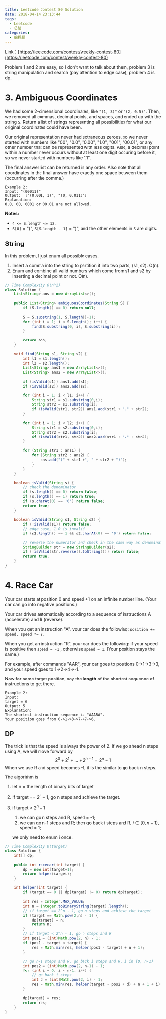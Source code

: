 ```yaml
---
title: Leetcode Contest 80 Solution
date: 2018-04-14 23:13:44
tags: 
  - Leetcode
  - 总结
categories: 
  - 编程题
---
```


Link：[https://leetcode.com/contest/weekly-contest-80](https://leetcode.com/contest/weekly-contest-80)

Problem 1 and 2 are easy, so I don't want to talk about them, problem 3 is string manipulation and search (pay attention to edge case), problem 4 is dp.

<!-- more -->

# 3. Ambiguous Coordinates

We had some 2-dimensional coordinates, like `"(1, 3)"` or `"(2, 0.5)"`.  Then, we removed all commas, decimal points, and spaces, and ended up with the string `S`.  Return a list of strings representing all possibilities for what our original coordinates could have been.

Our original representation never had extraneous zeroes, so we never started with numbers like "00", "0.0", "0.00", "1.0", "001", "00.01", or any other number that can be represented with less digits.  Also, a decimal point within a number never occurs without at least one digit occuring before it, so we never started with numbers like ".1".

The final answer list can be returned in any order.  Also note that all coordinates in the final answer have exactly one space between them (occurring after the comma.)

```
Example 2:
Input: "(00011)"
Output:  ["(0.001, 1)", "(0, 0.011)"]
Explanation: 
0.0, 00, 0001 or 00.01 are not allowed.
```

**Notes:**

- `4 <= S.length <= 12`.
- `S[0]` = "(", `S[S.length - 1]` = ")", and the other elements in `S` are digits.

## String

In this problem, I just enum all possible cases.

1. Insert a comma into the string to partition it into two parts, (s1, s2). O(n).
2. Enum and combine all valid numbers which come from s1 and s2 by inserting a decimal point or not. O(n).

```java
// Time Complexity O(n^2)
class Solution {
    List<String> ans = new ArrayList<>();
    
    public List<String> ambiguousCoordinates(String S) {
        if (S.length() == 0) return null;
        
        S = S.substring(1, S.length()-1);
        for (int i = 1; i < S.length(); i++) {
            find(S.substring(0, i), S.substring(i));
        }
        
        return ans;
    }
    
    void find(String s1, String s2) {
        int l1 = s1.length();
        int l2 = s2.length();
        List<String> ans1 = new ArrayList<>();
        List<String> ans2 = new ArrayList<>();
        
        if (isValid(s1)) ans1.add(s1);
        if (isValid(s2)) ans2.add(s2);
        
        for (int i = 1; i < l1; i++) {
            String str1 = s1.substring(0,i);
            String str2 = s1.substring(i);
            if (isValid(str1, str2)) ans1.add(str1 + "." + str2);
        }
        
        for (int i = 1; i < l2; i++) {
            String str1 = s2.substring(0,i);
            String str2 = s2.substring(i);
            if (isValid(str1, str2)) ans2.add(str1 + "." + str2);
        }
        
        for (String str1 : ans1) {
            for (String str2 : ans2) {
                ans.add("(" + str1 +", " + str2 + ")");
            }
        }
    }
    
    boolean isValid(String s) {
        // check the denominator
        if (s.length() == 0) return false;
        if (s.length() == 1) return true;
        if (s.charAt(0) == '0') return false;
        return true;
    }
    
    boolean isValid(String s1, String s2) {
        if (!isValid(s1)) return false;
        // edge case, 1.0 is invalid
        if (s2.length() == 1 && s2.charAt(0) == '0') return false;
        
        // reverse the numerator and check in the same way as denominator
        StringBuilder str = new StringBuilder(s2);
        if (!isValid(str.reverse().toString())) return false;
        return true;
    }
}
```
# 4. Race Car

Your car starts at position 0 and speed +1 on an infinite number line.  (Your car can go into negative positions.)

Your car drives automatically according to a sequence of instructions A (accelerate) and R (reverse).

When you get an instruction "A", your car does the following: `position += speed, speed *= 2`.

When you get an instruction "R", your car does the following: if your speed is positive then `speed = -1` , otherwise `speed = 1`.  (Your position stays the same.)

For example, after commands "AAR", your car goes to positions 0->1->3->3, and your speed goes to 1->2->4->-1.

Now for some target position, say the **length** of the shortest sequence of instructions to get there.

```
Example 2:
Input: 
target = 6
Output: 5
Explanation: 
The shortest instruction sequence is "AAARA".
Your position goes from 0->1->3->7->7->6.
```

## DP

The trick is that the speed is always the power of 2. If we go ahead n steps using A, we will move forward by 
$$
2^0 + 2^1 +...+2^{n-1} = 2^n - 1
$$
When we use R and speed becomes -1, it is the similar to go back n steps.

The algorithm is

1. let n = the length of binary bits of target

2. If target == $2^n - 1$, go n steps and achieve the target.

3. if target < $2^n - 1$

   1. we can go n steps and R, speed = -1;
   2. we can go n-1 steps and R; then go back i steps and R, $i \in [0, n-1)$, speed = 1;

   we only need to enum i once.

```java
// Time Complexity O(target)
class Solution {
    int[] dp;
    
    public int racecar(int target) {
        dp = new int[target+1];
        return helper(target);
    }
    
    int helper(int target) {
        if (target == 0 || dp[target] != 0) return dp[target];
        
        int res = Integer.MAX_VALUE;
        int n = Integer.toBinaryString(target).length();
        // if target == 2^n - 1, go n steps and achieve the target
        if (target == Math.pow(2,n) - 1) {
            dp[target] = n;
            return n;
        }
        // if target < 2^n - 1, go n steps and R
        int pos1 = (int)Math.pow(2, n) - 1;
        if (pos1 - target < target) {
            res = Math.min(res, helper(pos1 - target) + n + 1);
        }
        
        // go n-1 steps and R, go back i steps and R, i in [0, n-1)
        int pos2 = (int)Math.pow(2, n-1) - 1;
        for (int i = 0; i < n-1; i++) {
            // go back i steps
            int d = (int)Math.pow(2, i) - 1;
            res = Math.min(res, helper(target - pos2 + d) + n + 1 + i);
        }
        
        dp[target] = res;
        return res;
    }
}
```
